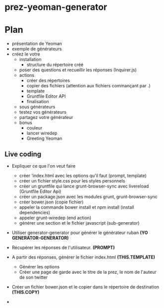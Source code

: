 prez-yeoman-generator
=====================

# Plan

* présentation de Yeoman
* exemple de générateurs
* créez le votre
    * installation
        * structure du répertoire créé
    * poser des questions et recueillir les réponses (Inquirer.js)
    * actions
        * créer des répertoires
        * copier des fichiers (attention aux fichiers commançant par .)
        * template
        * Gruntfile Editor API
        * finalisation
    * sous générateurs
    * testez vos générateurs
    * partagez votre générateur
    * bonus
        * couleur
        * lancer wiredep
        * Greeting Yeoman

## Live coding
* Expliquer ce que l'on veut faire
    * créer 'index.html avec les options qu'il faut (prompt, template)
    * créer un fichier style.css pour les styles personnels
    * créer un gruntfile qui lance grunt-browser-sync avec livereload (Gruntfile Editor Api)
    * créer un package.json avec les modules grunt, grunt-browser-sync
    * créer bower.json (copie fichier)
    * appeler la commande bower install et npm install (install dependencies)
    * appeler grunt-wiredep (end action)
    * générer une section et le fichier javascript (sub-generator)

* Utiliser generator-generator pour générer le générateur ruban **(YO GENERATOR-GENERATOR)**
* Récupérer les réponses de l'utilisateur. **(PROMPT)**
* A partir des réponses, générer le fichier index.html **(THIS.TEMPLATE)**
    * Générer les options
    * Créer une page de garde avec le titre de la prez, le nom de l'auteur de son twitter
* Créer un fichier bower.json et le copier dans le répertoire de destination **(THIS.COPY)**
*